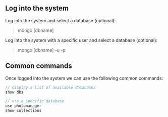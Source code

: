 ## Log into the system

Log into the system and select a database (optional):
> mongo [dbname]

Log into the system with a specific user and select a database (optional):
> mongo [dbname] -u <user> -p

## Common commands

Once logged into the system we can use the following common commands:

```JavaScript
// display a list of available databases
show dbs

// use a specific database
use photomanager
show collections
```

